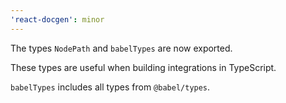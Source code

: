 ```yaml
---
'react-docgen': minor
---
```


The types `NodePath` and `babelTypes` are now exported.

These types are useful when building integrations in TypeScript.

`babelTypes` includes all types from `@babel/types`.
